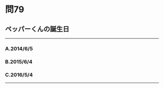 # 問79
## ペッパーくんの誕生日

---

### A.2014/6/5
### B.2015/6/4
### C.2016/5/4

<p id=answer style="Display:none;"></p>

---
